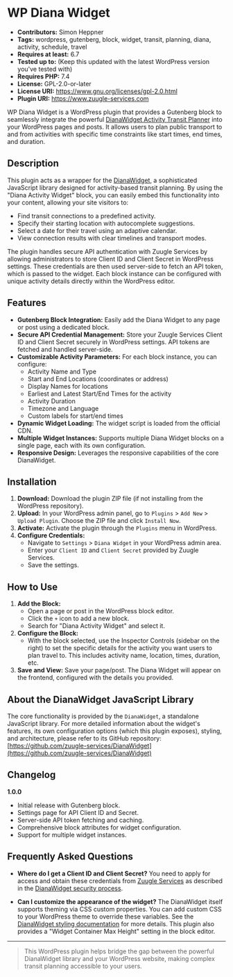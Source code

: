 # WP Diana Widget

* **Contributors:** Simon Heppner
* **Tags:** wordpress, gutenberg, block, widget, transit, planning, diana, activity, schedule, travel
* **Requires at least:** 6.7
* **Tested up to:** (Keep this updated with the latest WordPress version you've tested with)
* **Requires PHP:** 7.4
* **License:** GPL-2.0-or-later
* **License URI:** https://www.gnu.org/licenses/gpl-2.0.html
* **Plugin URI:** https://www.zuugle-services.com

WP Diana Widget is a WordPress plugin that provides a Gutenberg block to seamlessly integrate the powerful [DianaWidget Activity Transit Planner](https://github.com/zuugle-services/DianaWidget) into your WordPress pages and posts. It allows users to plan public transport to and from activities with specific time constraints like start times, end times, and duration.

## Description

This plugin acts as a wrapper for the [DianaWidget](https://github.com/zuugle-services/DianaWidget), a sophisticated JavaScript library designed for activity-based transit planning. By using the "Diana Activity Widget" block, you can easily embed this functionality into your content, allowing your site visitors to:

* Find transit connections to a predefined activity.
* Specify their starting location with autocomplete suggestions.
* Select a date for their travel using an adaptive calendar.
* View connection results with clear timelines and transport modes.

The plugin handles secure API authentication with Zuugle Services by allowing administrators to store Client ID and Client Secret in WordPress settings. These credentials are then used server-side to fetch an API token, which is passed to the widget. Each block instance can be configured with unique activity details directly within the WordPress editor.

## Features

* **Gutenberg Block Integration:** Easily add the Diana Widget to any page or post using a dedicated block.
* **Secure API Credential Management:** Store your Zuugle Services Client ID and Client Secret securely in WordPress settings. API tokens are fetched and handled server-side.
* **Customizable Activity Parameters:** For each block instance, you can configure:
    * Activity Name and Type
    * Start and End Locations (coordinates or address)
    * Display Names for locations
    * Earliest and Latest Start/End Times for the activity
    * Activity Duration
    * Timezone and Language
    * Custom labels for start/end times
* **Dynamic Widget Loading:** The widget script is loaded from the official CDN.
* **Multiple Widget Instances:** Supports multiple Diana Widget blocks on a single page, each with its own configuration.
* **Responsive Design:** Leverages the responsive capabilities of the core DianaWidget.

## Installation

1.  **Download:** Download the plugin ZIP file (if not installing from the WordPress repository).
2.  **Upload:** In your WordPress admin panel, go to `Plugins` > `Add New` > `Upload Plugin`. Choose the ZIP file and click `Install Now`.
3.  **Activate:** Activate the plugin through the `Plugins` menu in WordPress.
4.  **Configure Credentials:**
    * Navigate to `Settings` > `Diana Widget` in your WordPress admin area.
    * Enter your `Client ID` and `Client Secret` provided by Zuugle Services.
    * Save the settings.

## How to Use

1.  **Add the Block:**
    * Open a page or post in the WordPress block editor.
    * Click the `+` icon to add a new block.
    * Search for "Diana Activity Widget" and select it.
2.  **Configure the Block:**
    * With the block selected, use the Inspector Controls (sidebar on the right) to set the specific details for the activity you want users to plan travel to. This includes activity name, location, times, duration, etc.
3.  **Save and View:** Save your page/post. The Diana Widget will appear on the frontend, configured with the details you provided.

## About the DianaWidget JavaScript Library

The core functionality is provided by the `DianaWidget`, a standalone JavaScript library. For more detailed information about the widget's features, its own configuration options (which this plugin exposes), styling, and architecture, please refer to its GitHub repository:
[https://github.com/zuugle-services/DianaWidget](https://github.com/zuugle-services/DianaWidget)

## Changelog

**1.0.0**
* Initial release with Gutenberg block.
* Settings page for API Client ID and Secret.
* Server-side API token fetching and caching.
* Comprehensive block attributes for widget configuration.
* Support for multiple widget instances.

## Frequently Asked Questions

* **Where do I get a Client ID and Client Secret?**
    You need to apply for access and obtain these credentials from [Zuugle Services](https://www.zuugle-services.com) as described in the [DianaWidget security process](https://github.com/zuugle-services/DianaWidget#apply-for-access--security-process).

* **Can I customize the appearance of the widget?**
    The DianaWidget itself supports theming via CSS custom properties. You can add custom CSS to your WordPress theme to override these variables. See the [DianaWidget styling documentation](https://github.com/zuugle-services/DianaWidget#styling--theming) for more details. This plugin also provides a "Widget Container Max Height" setting in the block editor.

---

> This WordPress plugin helps bridge the gap between the powerful DianaWidget library and your WordPress website, making complex transit planning accessible to your users.
